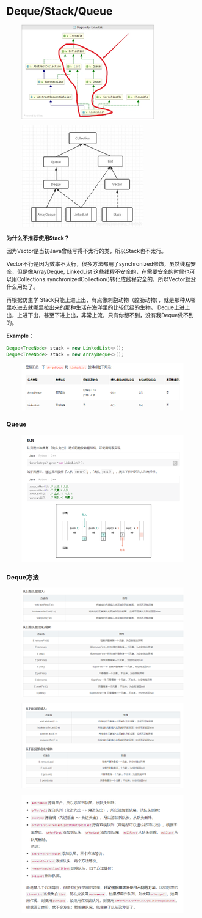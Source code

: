 # Deque/Stack/Queue

<figure><img src="../.gitbook/assets/image (90).png" alt="" width="346"><figcaption></figcaption></figure>

<figure><img src="../.gitbook/assets/image (51).png" alt="" width="320"><figcaption></figcaption></figure>

**为什么不推荐使用Stack？**&#x20;

因为Vector是当初Java曾经写得不太行的类，所以Stack也不太行。

Vector不行是因为效率不太行，很多方法都用了synchronized修饰，虽然线程安全，但是像ArrayDeque, LinkedList 这些线程不安全的，在需要安全的时候也可以用Collections.synchronizedCollection()转化成线程安全的，所以Vector就没什么用处了。

再根据仿生学 Stack只能上进上出，有点像刺胞动物（腔肠动物），就是那种从哪里吃进去就哪里拉出来的那种生活在海洋里的比较低级的生物。 Deque上进上出，上进下出，甚至下进上出，非常上流，只有你想不到，没有我Deque做不到的。

**Example**：

```java
Deque<TreeNode> stack = new LinkedList<>();
Deque<TreeNode> stack = new ArrayDeque<>();
```

<figure><img src="../.gitbook/assets/image (50).png" alt=""><figcaption></figcaption></figure>

### Queue

<figure><img src="../.gitbook/assets/image (57).png" alt=""><figcaption></figcaption></figure>

### Deque方法

<figure><img src="../.gitbook/assets/image (117).png" alt=""><figcaption></figcaption></figure>

<figure><img src="../.gitbook/assets/image (94).png" alt=""><figcaption></figcaption></figure>

<figure><img src="../.gitbook/assets/image (86).png" alt=""><figcaption></figcaption></figure>
